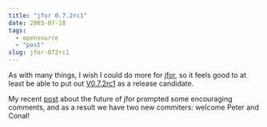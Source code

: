 ```yaml
---
title: "jfor 0.7.2rc1"
date: 2003-07-18
tags: 
  - opensource
  - "post"
slug: jfor-072rc1
---
```


As with many things, I wish I could do more for [jfor](http://www.jfor.org), so it feels good to at least be able to put out [V0.7.2rc1](http://sourceforge.net/project/showfiles.php?group_id=29441) as a release candidate.

My recent [post](http://codeconsult.ch/bertrand/archives/000068.html) about the future of jfor prompted some encouraging comments, and as a result we have two new commiters: welcome Peter and Conal!

